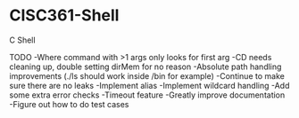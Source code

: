 # CISC361-Shell
C Shell

TODO
-Where command with >1 args only looks for first arg
-CD needs cleaning up, double setting dirMem for no reason
-Absolute path handling improvements (./ls should work inside /bin for example)
-Continue to make sure there are no leaks
-Implement alias
-Implement wildcard handling
-Add some extra error checks
-Timeout feature
-Greatly improve documentation
-Figure out how to do test cases
